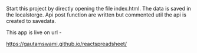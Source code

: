 Start this project by directly opening the file index.html.
The data is saved in the localstorge.
Api post function are written but commented util the api is created to savedata.

This app is live on url - 

https://gautamswami.github.io/reactspreadsheet/

